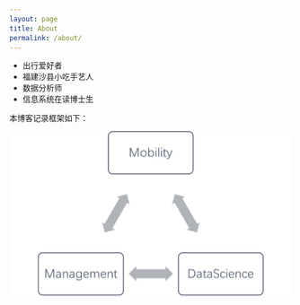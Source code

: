 ```yaml
---
layout: page
title: About
permalink: /about/
---
```


- 出行爱好者
- 福建沙县小吃手艺人
- 数据分析师
- 信息系统在读博士生

本博客记录框架如下：

![](/img/about.jpg)